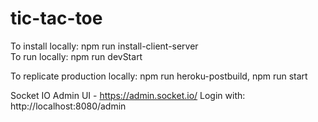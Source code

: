 # tic-tac-toe

To install locally: npm run install-client-server  
To run locally: npm run devStart

To replicate production locally: npm run heroku-postbuild, npm run start

Socket IO Admin UI - https://admin.socket.io/
Login with: http://localhost:8080/admin
